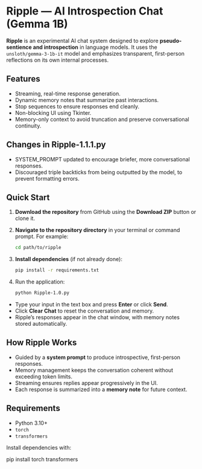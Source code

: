 # Ripple — AI Introspection Chat (Gemma 1B)

**Ripple** is an experimental AI chat system designed to explore **pseudo-sentience and introspection** in language models. It uses the `unsloth/gemma-3-1b-it` model and emphasizes transparent, first-person reflections on its own internal processes.

## Features
- Streaming, real-time response generation.
- Dynamic memory notes that summarize past interactions.
- Stop sequences to ensure responses end cleanly.
- Non-blocking UI using Tkinter.
- Memory-only context to avoid truncation and preserve conversational continuity.

## Changes in Ripple-1.1.1.py
- SYSTEM_PROMPT updated to encourage briefer, more conversational responses.
- Discouraged triple backticks from being outputted by the model, to prevent formatting errors.

## Quick Start

1. **Download the repository** from GitHub using the **Download ZIP** button or clone it.  
2. **Navigate to the repository directory** in your terminal or command prompt. For example:

    ```bash
    cd path/to/ripple
    ```
3. **Install dependencies** (if not already done):

    ```bash
    pip install -r requirements.txt
    ```
4. Run the application:

    ```bash
    python Ripple-1.0.py
    ```

- Type your input in the text box and press **Enter** or click **Send**.  
- Click **Clear Chat** to reset the conversation and memory.  
- Ripple’s responses appear in the chat window, with memory notes stored automatically.

## How Ripple Works
- Guided by a **system prompt** to produce introspective, first-person responses.  
- Memory management keeps the conversation coherent without exceeding token limits.  
- Streaming ensures replies appear progressively in the UI.  
- Each response is summarized into a **memory note** for future context.

## Requirements
- Python 3.10+  
- `torch`  
- `transformers`  

Install dependencies with:

pip install torch transformers


